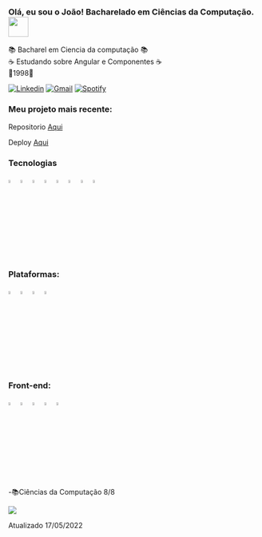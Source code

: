 ### Olá, eu sou o João! Bacharelado em Ciências da Computação.<img src="https://github.com/gjoioso/gjoioso/blob/main/Hi.gif" width="40px">
📚 Bacharel em Ciencia da computação 📚<br>
☕ Estudando sobre Angular e Componentes ☕<br>
👶1998👶<br>

[![Linkedin](https://img.shields.io/badge/-LinkedIn-blue?style=flat-square&logo=Linkedin&logoColor=white&link=https://www.linkedin.com/in/joao-victor-caires/)](https://www.linkedin.com/in/joao-victor-caires/) 
[![Gmail](https://img.shields.io/badge/-Gmail-c14438?style=flat&logo=Gmail&logoColor=white)](mailto:srkayrez@gmail.com)
[![Spotify](https://img.shields.io/badge/-Spotify-1DB954?style=flat&logo=Spotify&logoColor=white)](https://open.spotify.com/user/kayrezgamer)

<h3>Meu projeto mais recente:</h3>
Repositorio <a href='https://github.com/srkayrez/contatos-entregadores'>Aqui</a>

Deploy <a href='https://srkayrez.github.io/contatos-entregadores/'>Aqui</a>

  <h3>Tecnologias</h3>
<div style="display: inline_block">
  <img src="https://cdn.jsdelivr.net/gh/devicons/devicon/icons/python/python-original.svg" / width="4%">
  <img src="https://cdn.jsdelivr.net/gh/devicons/devicon/icons/java/java-original.svg" / width="4%">      
  <img src="https://cdn.jsdelivr.net/gh/devicons/devicon/icons/csharp/csharp-original.svg" / width="4%">
  <img src="https://cdn.jsdelivr.net/gh/devicons/devicon/icons/azure/azure-original.svg" / width="4%">
  <img src="https://cdn.jsdelivr.net/gh/devicons/devicon/icons/angularjs/angularjs-original.svg" / width="4%">
  <img src="https://cdn.jsdelivr.net/gh/devicons/devicon/icons/typescript/typescript-original.svg" / width="4%">
  <img src="https://cdn.jsdelivr.net/gh/devicons/devicon/icons/javascript/javascript-original.svg" / width="4%">
  <img src="https://cdn.jsdelivr.net/gh/devicons/devicon/icons/tailwindcss/tailwindcss-plain.svg" / width="4%">
          
          
          

</div>

<h3>Plataformas:</h3>
<p align="left">
  
 <img src="https://cdn.jsdelivr.net/gh/devicons/devicon/icons/visualstudio/visualstudio-plain.svg" width="4%" />
 <img src="https://cdn.jsdelivr.net/gh/devicons/devicon/icons/vscode/vscode-original.svg" / width="4%">
 <img src="https://cdn.worldvectorlogo.com/logos/eclipse-11.svg" alt="eclipse" width="4%">
 <img src="https://cdn.jsdelivr.net/gh/devicons/devicon/icons/pycharm/pycharm-original.svg" width="4%" />       
 
 
</p>
<h3>Front-end:</h3>
<p align="left">
 <img src="https://cdn.jsdelivr.net/gh/devicons/devicon/icons/angularjs/angularjs-original.svg" width="4%" />
 <img src="https://cdn.jsdelivr.net/gh/devicons/devicon/icons/javascript/javascript-original.svg" width="4%" />
 <img src="https://cdn.jsdelivr.net/gh/devicons/devicon/icons/html5/html5-original.svg" width="4%" />
 <img src="https://cdn.jsdelivr.net/gh/devicons/devicon/icons/css3/css3-original.svg" width="4%" />
 <img src="https://cdn.jsdelivr.net/gh/devicons/devicon/icons/typescript/typescript-original.svg" width="4%" />
          
          
          

-📚Ciências da Computação 8/8


![](https://komarev.com/ghpvc/?username=srkayrez&style=plastic)

Atualizado 17/05/2022
